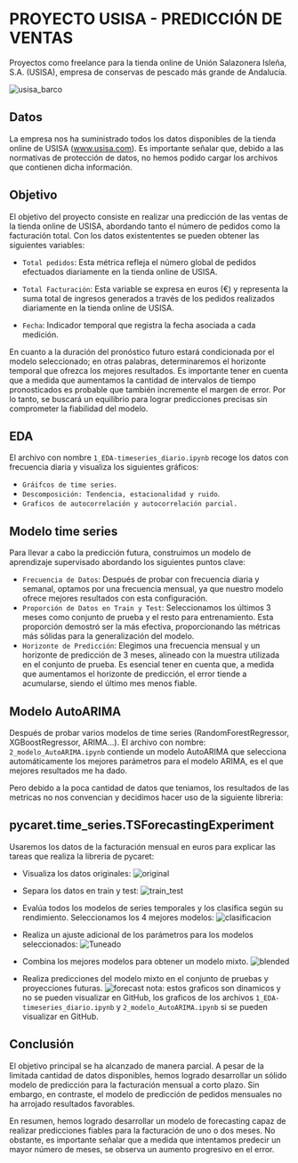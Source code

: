 # PROYECTO USISA - PREDICCIÓN DE VENTAS
Proyectos como freelance  para la tienda online de Unión Salazonera Isleña, S.A. (USISA),  empresa de conservas de pescado más grande de Andalucía.

![usisa_barco](https://github.com/AndresMembrillo/proyecto-usisa/assets/145653361/d019eb2f-299d-4f14-b5c2-a1bae1c6bb58)

## Datos
La empresa nos ha suministrado todos los datos disponibles de la tienda online de USISA (www.usisa.com). Es importante señalar que, debido a las normativas de protección de datos, no hemos podido cargar los archivos que contienen dicha información.

## Objetivo 
El objetivo del proyecto consiste en realizar una predicción de las ventas de la tienda online de USISA, abordando tanto el número de pedidos como la facturación total. Con los datos existententes se pueden obtener las siguientes variables:

- `Total pedidos`: Esta métrica refleja el número global de pedidos efectuados diariamente en la tienda online de USISA. 

- `Total Facturación`: Esta variable se expresa en euros (€) y representa la suma total de ingresos generados a través de los pedidos realizados diariamente en la tienda online de USISA.

- `Fecha`: Indicador temporal que registra la fecha asociada a cada medición.

En cuanto a la duración del pronóstico futuro estará condicionada por el modelo seleccionado; en otras palabras, determinaremos el horizonte temporal que ofrezca los mejores resultados. Es importante tener en cuenta que a medida que aumentamos la cantidad de intervalos de tiempo pronosticados es probable que también incremente el margen de error. Por lo tanto, se buscará un equilibrio para lograr predicciones precisas sin comprometer la fiabilidad del modelo.

## EDA

El archivo con nombre `1_EDA-timeseries_diario.ipynb` recoge los datos con frecuencia diaria y visualiza los siguientes gráficos:

- `Gráifcos de time series`.
- `Descomposición: Tendencia, estacionalidad y ruido`.
- `Graficos de autocorrelación y autocorrelación parcial.`

## Modelo time series

Para llevar a cabo la predicción futura, construimos un modelo de aprendizaje supervisado abordando los siguientes puntos clave:

- `Frecuencia de Datos`: Después de probar con frecuencia diaria y semanal, optamos por una frecuencia mensual, ya que nuestro modelo ofrece mejores resultados con esta configuración.
- `Proporción de Datos en Train y Test`: Seleccionamos los últimos 3 meses como conjunto de prueba y el resto para entrenamiento. Esta proporción demostró ser la más efectiva, proporcionando las métricas más sólidas para la generalización del modelo.
- `Horizonte de Predicción`: Elegimos una frecuencia mensual y un horizonte de predicción de 3 meses, alineado con la muestra utilizada en el conjunto de prueba. Es esencial tener en cuenta que, a medida que aumentamos el horizonte de predicción, el error tiende a acumularse, siendo el último mes menos fiable.

## Modelo AutoARIMA
Después de probar varios modelos de time series (RandomForestRegressor, XGBoostRegressor, ARIMA…). El archivo con nombre: `2_modelo_AutoARIMA.ipynb` contiende un modelo AutoARIMA que selecciona automáticamente los mejores parámetros para el modelo ARIMA, es el que mejores resultados me ha dado. 

Pero debido a la poca cantidad de datos que teniamos, los resultados de las metricas no nos convencian y decidimos hacer uso de la siguiente libreria:

## pycaret.time_series.TSForecastingExperiment
Usaremos los datos de la facturación mensual en euros para explicar las tareas que realiza la libreria de pycaret:

- Visualiza los datos originales:
  ![original](https://github.com/AndresMembrillo/proyecto-usisa/assets/145653361/249f60e6-18a0-435e-945c-4cc46eaf0a40)
  
- Separa los datos en train y test:
  ![train_test](https://github.com/AndresMembrillo/proyecto-usisa/assets/145653361/c83ac201-67be-43cf-aceb-65fde0afb199)
  
- Evalúa todos los modelos de series temporales y los clasifica según su rendimiento. Seleccionamos los 4 mejores modelos:
  ![clasificacion](https://github.com/AndresMembrillo/proyecto-usisa/assets/145653361/2ceece91-4e9e-435b-9d63-171788ba6325)
  
- Realiza un ajuste adicional de los parámetros para los modelos seleccionados:
  ![Tuneado](https://github.com/AndresMembrillo/proyecto-usisa/assets/145653361/7603d07c-7ad6-4dd1-b43b-619d8368b969)
  
- Combina los mejores modelos para obtener un modelo mixto.
  ![blended](https://github.com/AndresMembrillo/proyecto-usisa/assets/145653361/fba90b80-648a-43d3-aa87-a3befe896d44)
  
- Realiza predicciones del modelo mixto en el conjunto de pruebas y proyecciones futuras.
  ![forecast](https://github.com/AndresMembrillo/proyecto-usisa/assets/145653361/c7854303-e32f-4aa9-a140-70479d5f2309)
nota: estos graficos son dinamicos y no se pueden visualizar en GitHub, los graficos de los archivos `1_EDA-timeseries_diario.ipynb` y `2_modelo_AutoARIMA.ipynb` si se pueden visualizar en GitHub.

## Conclusión
El objetivo principal se ha alcanzado de manera parcial. A pesar de la limitada cantidad de datos disponibles, hemos logrado desarrollar un sólido modelo de predicción para la facturación mensual a corto plazo. Sin embargo, en contraste, el modelo de predicción de pedidos mensuales no ha arrojado resultados favorables.

En resumen, hemos logrado desarrollar un modelo de forecasting capaz de realizar predicciones fiables para la facturación de uno o dos meses. No obstante, es importante señalar que a medida que intentamos predecir un mayor número de meses, se observa un aumento progresivo en el error.

